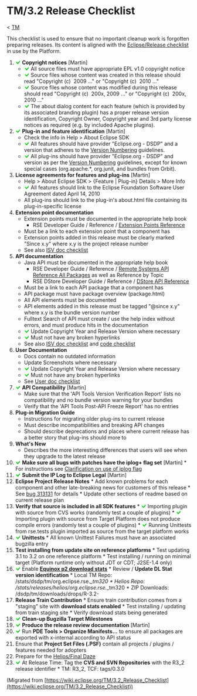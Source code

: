 

TM/3.2 Release Checklist
========================

< [TM](./TM "TM")

This checklist is used to ensure that no important cleanup work is forgotten preparing releases. Its content is aligned with the [Eclipse/Release checklist](https://wiki.eclipse.org/Eclipse/Release_checklist "Eclipse/Release checklist") in use by the Platform.

1.  ![Ok green.gif](./images/Ok_green.gif) **Copyright notices** \[Martin\]
    *   ![Ok green.gif](./images/Ok_green.gif) All source files must have appropriate EPL v1.0 copyright notice
    *   ![Ok green.gif](./images/Ok_green.gif) Source files whose content was created in this release should read "Copyright (c)  2009 ..." or "Copyright (c)  2010 ..."
    *   ![Ok green.gif](./images/Ok_green.gif) Source files whose content was modified during this release should read "Copyright (c)  200x, 2009 ..." or "Copyright (c)  200x, 2010 ..."
    *   ![Ok green.gif](./images/Ok_green.gif) The about dialog content for each feature (which is provided by its associated branding plugin) has a proper release version identification, Copyright Owner, Copyright year and 3rd party license notices as required (e.g. by included Apache plugins).
2.  ![Ok green.gif](./images/Ok_green.gif) **Plug-in and feature identification** \[Martin\]
    *   Check the info in Help > About Eclipse SDK
    *   ![Ok green.gif](./images/Ok_green.gif) All features should have provider "Eclipse.org - DSDP" and a version that adheres to the [Version Numbering](https://github.com/eclipse-platform/eclipse.platform/blob/master/docs/VersionNumbering.md "Version Numbering") guidelines.
    *   ![Ok green.gif](./images/Ok_green.gif) All plug-ins should have provider "Eclipse.org - DSDP" and version as per the [Version Numbering](https://github.com/eclipse-platform/eclipse.platform/blob/master/docs/VersionNumbering.md "Version Numbering") guidelines, except for known special cases (org.apache.*, org.junit, and bundles from Orbit).
3.  **License agreements for features and plug-ins** \[Martin\]
    *   Help > About Eclipse SDK > {Feature | Plug-in} Details > More Info
    *   ![Ok green.gif](./images/Ok_green.gif) All features should link to the Eclipse Foundation Software User Agreement dated April 14, 2010
    *   All plug-ins should link to the plug-in's about.html file containing its plug-in-specific license
4.  **Extension point documentation**
    *   Extension points must be documented in the appropriate help book
        *   RSE Developer Guide / Reference / [Extension Points Reference](http://dsdp.eclipse.org/help/latest/topic/org.eclipse.rse.doc.isv/reference/extension-points/index.html)
    *   Must be a link to each extension point that a component has
    *   Extension points added in this release must be clearly marked "Since x.y" where x.y is the project release number
    *   See also [ISV doc checklist](/Eclipse_Doc_Checklist#ISV_Documentation "Eclipse Doc Checklist")
5.  **API documentation**
    *   Java API must be documented in the appropriate help book
        *   RSE Developer Guide / Reference / [Remote Systems API Reference All Packages](http://dsdp.eclipse.org/help/latest/topic/org.eclipse.rse.doc.isv/reference/api/overview-summary.html) as well as Reference by Topic
        *   RSE DStore Developer Guide / Reference / [DStore API Reference](http://dsdp.eclipse.org/help/latest/topic/org.eclipse.dstore.doc.isv/reference/api/overview-summary.html)
    *   Must be a link to each API package that a component has
    *   API package must have package overview (package.html)
    *   All API elements must be documented
    *   API elements added in this release must be tagged "@since x.y" where x.y is the bundle version number
    *   Fulltext Search of API must create / use the help index without errors, and must produce hits in the documentation
    *   ![Ok green.gif](./images/Ok_green.gif) Update Copyright Year and Release Version where necessary
    *   ![Ok green.gif](./images/Ok_green.gif) Must not have any broken hyperlinks
    *   See also [ISV doc checklist](https://wiki.eclipse.org/Eclipse_Doc_Checklist#ISV_Documentation "Eclipse Doc Checklist") and [code checklist](https://wiki.eclipse.org/Eclipse_Doc_Checklist#Code "Eclipse Doc Checklist")
6.  **User Documentation**
    *   Docs contain no outdated information
    *   Update Screenshots where necessary
    *   ![Ok green.gif](./images/Ok_green.gif) Update Copyright Year and Release Version where necessary
    *   ![Ok green.gif](./images/Ok_green.gif) Must not have any broken hyperlinks
    *   See [User doc checklist](/Eclipse_Doc_Checklist#User_Documentation "Eclipse Doc Checklist")
7.  ![Ok green.gif](./images/Ok_green.gif) **API Compatibility** \[Martin\]
    *   Make sure that the 'API Tools Version Verification Report' lists no compatibility and no bundle version warning for your bundles
    *   Verify that the 'API Tools Post-API Freeze Report' has no entries
8.  **Plug-in Migration Guide**
    *   Instructions for migrating older plug-ins to current release
    *   Must describe incompatibilities and breaking API changes
    *   Should describe deprecations and places where current release has a better story that plug-ins should more to
9.  **What's New**
    *   Describes the more interesting differences that users will see when they upgrade to the latest release
10.  ![Ok green.gif](./images/Ok_green.gif) **Make sure all bugs with patches have the iplog+ flag set** \[Martin\] 
    *   For instructions see [Clarification on use of iplog flag](http://dev.eclipse.org/mhonarc/lists/eclipse-dev/msg08253.html)
11.  ![Ok green.gif](./images/Ok_green.gif) **Submit the IP Log to Eclipse Legal** \[Martin\]
12.  **Eclipse Project Release Notes**
    *   Add known problems for each component and other late-breaking news for customers of this release
    *   See [bug 313131](https://bugs.eclipse.org/313131) for details
    *   Update other sections of readme based on current release plan
13.  **Verify that source is included in all SDK features**
    *   ![Ok green.gif](./images/Ok_green.gif) Importing plugin with source from CVS works (randomly test a couple of plugins)
    *   ![Ok green.gif](./images/Ok_green.gif) Importing plugin with source from Target Platform does not produce compile errors (randomly test a couple of plugins)
    *   ![Ok green.gif](./images/Ok_green.gif) Running Unittests from rse.tests plugin imported as source from the target platform works
14.  ![Ok green.gif](./images/Ok_green.gif) **Unittests**
    *   All known Unittest Failures must have an associated bugzilla entry
15.  **Test installing from update site on reference platforms**
    *   Test updating 3.1 to 3.2 on one reference platform
    *   Test installing / running on minimal target (Platform runtime only without JDT or CDT; J2SE-1.4 only)
16.  ![Ok green.gif](./images/Ok_green.gif) Enable **[Equinox p2 download stats](https://wiki.eclipse.org/Equinox_p2_download_stats "Equinox p2 download stats")**
    *   Review / **Update DL Stat version identification**
    *   Local TM Repo: /stats/dsdp/tm/org.eclipse.rse.*_tm320
    *   Helios Repo: /stats/releases/helios/org.eclipse.rse.*_tm320
    *   ZIP Downloads: /dsdp/tm/downloads/drops/R-3.2-
17.  **Release Train Contribution**
    *   Ensure train contribution comes from a "staging" site with **download stats enabled**
    *   Test installing / updating from train staging site
    *   Verify download stats being generated
18.  ![Ok green.gif](./images/Ok_green.gif) **Clean-up Bugzilla Target Milestones**
19.  ![Ok green.gif](./images/Ok_green.gif) **Produce the release review documentation** \[Martin\]
20.  ![Ok green.gif](./images/Ok_green.gif) Run **PDE Tools > Organize Manifests...** to ensure all packages are exported with x-internal according to API status
21.  Ensure that **Project Set Files (.PSF)** contain all projects / plugins / features needed for adopters
22.  Prepare for the [Helios/Final Daze](https://wiki.eclipse.org/Helios/Final_Daze "Helios/Final Daze")
23.  ![Ok green.gif](./images/Ok_green.gif) At Release Time: Tag the **CVS and SVN Repositories** with the R3_2 release identifier
    *   TM: R3_2, TCF: tags/0.3.0


(Migrated from [https://wiki.eclipse.org/TM/3.2_Release_Checklist](https://wiki.eclipse.org/TM/3.2_Release_Checklist))